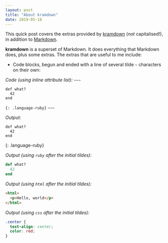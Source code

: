 ```yaml
---
layout: post
title: "About kramdown"
date: 2019-05-18
---
```

This quick post covers the extras provided by [kramdown](https://kramdown.gettalong.org/) (*not* capitalised!), in addition to [Markdown](https://daringfireball.net/projects/markdown/).

**kramdown** is a superset of Markdown. It does everything that Markdown does, plus some extras. The extras that are useful to me include:

* Code blocks, begun and ended with a line of several tilde `~` characters on their own:

*Code (using inline attribute list):*
`~~~`
~~~
def what?
  42
end
~~~
`{: .language-ruby}`
`~~~`

*Output:*
~~~
def what?
  42
end
~~~
{: .language-ruby}


*Output (using `ruby` after the initial tildes):*
~~~ ruby
def what?
  42
end
~~~

*Output (using `html` after the initial tildes):*
~~~ html
<html>
  <p>Hello, world</p>
</html>  
~~~

*Output (using `css` after the initial tildes):*
~~~ css
.center {
  text-align: center;
  color: red;
}
~~~
